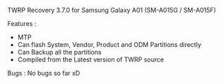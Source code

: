 TWRP Recovery 3.7.0 for Samsung Galaxy A01 (SM-A015G / SM-A015F)

Features :

- MTP
- Can flash System, Vendor, Product and ODM Partitions directly
- Can Backup all the partitions
- Compiled from the Latest version of TWRP source

Bugs : No bugs so far xD
